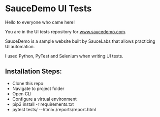 # SauceDemo UI Tests

Hello to everyone who came here!

You are in the UI tests repository for www.saucedemo.com.

SauceDemo is a sample website built by SauceLabs that allows practicing UI automation.

I used Python, PyTest and Selenium when writing UI tests.

## Installation Steps:
* Clone this repo
* Navigate to project folder
* Open CLI
* Configure a virtual environment
* pip3 install -r requirements.txt
* pytest tests/ --html=./reports/report.html
